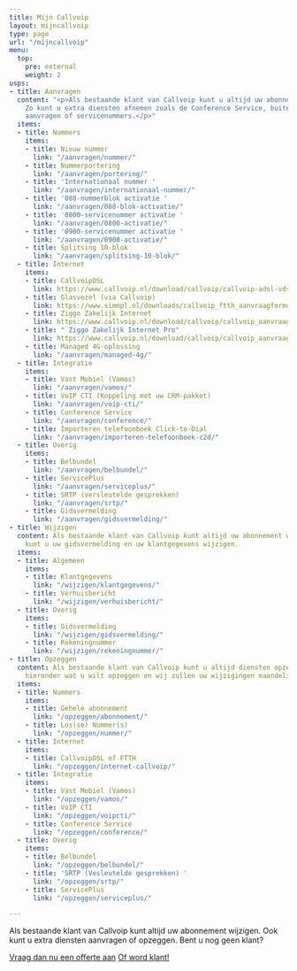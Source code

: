 ```yaml
---
title: Mijn Callvoip
layout: mijncallvoip
type: page
url: "/mijncallvoip"
menu:
  top:
    pre: external
    weight: 2
usps:
- title: Aanvragen
  content: "<p>Als bestaande klant van Callvoip kunt u altijd uw abonnement uitbreiden.
    Zo kunt u extra diensten afnemen zoals de Conference Service, buitenlandse nummers
    aanvragen of servicenummers.</p>"
  items:
  - title: Nummers
    items:
    - title: Nieuw nummer
      link: "/aanvragen/nummer/"
    - title: Nummerportering
      link: "/aanvragen/portering/"
    - title: 'Internationaal nummer '
      link: "/aanvragen/internationaal-nummer/"
    - title: '088-nummerblok activatie '
      link: "/aanvragen/088-blok-activatie/"
    - title: '0800-servicenummer activatie '
      link: "/aanvragen/0800-activatie/"
    - title: '0900-servicenummer activatie '
      link: "/aanvragen/0900-activatie/"
    - title: Splitsing 10-blok
      link: "/aanvragen/splitsing-10-blok/"
  - title: Internet
    items:
    - title: CallvoipDSL
      link: https://www.callvoip.nl/download/callvoip/callvoip-adsl-vdsl_aanvraagformulier.pdf
    - title: Glasvezel (via Callvoip)
      link: https://www.simmpl.nl/downloads/callvoip_ftth_aanvraagformulier.pdf
    - title: Ziggo Zakelijk Internet
      link: https://www.callvoip.nl/download/callvoip/callvoip_aanvraagformulier_ziggo-connect-zzp.pdf
    - title: " Ziggo Zakelijk Internet Pro"
      link: https://www.callvoip.nl/download/callvoip/callvoip_aanvraagformulier_ziggo-connect-mkb.pdf
    - title: Managed 4G-oplossing
      link: "/aanvragen/managed-4g/"
  - title: Integratie
    items:
    - title: Vast Mobiel (Vamos)
      link: "/aanvragen/vamos/"
    - title: VoIP CTI (Koppeling met uw CRM-pakket)
      link: "/aanvragen/voip-cti/"
    - title: Conference Service
      link: "/aanvragen/conference/"
    - title: Importeren telefoonboek Click-to-Dial
      link: "/aanvragen/importeren-telefoonboek-c2d/"
  - title: Overig
    items:
    - title: Belbundel
      link: "/aanvragen/belbundel/"
    - title: ServicePlus
      link: "/aanvragen/serviceplus/"
    - title: SRTP (versleutelde gesprekken)
      link: "/aanvragen/srtp/"
    - title: Gidsvermelding
      link: "/aanvragen/gidsvermelding/"
- title: Wijzigen
  content: Als bestaande klant van Callvoip kunt altijd uw abonnement wijzigen. Zo
    kunt u uw gidsvermelding en uw klantgegevens wijzigen.
  items:
  - title: Algemeen
    items:
    - title: Klantgegevens
      link: "/wijzigen/klantgegevens/"
    - title: Verhuisbericht
      link: "/wijzigen/verhuisbericht/"
  - title: Overig
    items:
    - title: Gidsvermelding
      link: "/wijzigen/gidsvermelding/"
    - title: Rekeningnummer
      link: "/wijzigen/rekeningnummer/"
- title: Opzeggen
  content: Als bestaande klant van Callvoip kunt u altijd diensten opzeggen. Kies
    hieronder wat u wilt opzeggen en wij zullen uw wijzigingen maandelijks doorvoeren.
  items:
  - title: Nummers
    items:
    - title: Gehele abonnement
      link: "/opzeggen/abonnement/"
    - title: Los(se) Nummer(s)
      link: "/opzeggen/nummer/"
  - title: Internet
    items:
    - title: CallvoipDSL of FTTH
      link: "/opzeggen/internet-callvoip/"
  - title: Integratie
    items:
    - title: Vast Mobiel (Vamos)
      link: "/opzeggen/vamos/"
    - title: VoIP CTI
      link: "/opzeggen/voipcti/"
    - title: Conference Service
      link: "/opzeggen/conference/"
  - title: Overig
    items:
    - title: Belbundel
      link: "/opzeggen/belbundel/"
    - title: 'SRTP (Vesleutelde gesprekken) '
      link: "/opzeggen/srtp/"
    - title: ServicePlus
      link: "/opzeggen/serviceplus/"

---
```

Als bestaande klant van Callvoip kunt altijd uw abonnement wijzigen. Ook kunt u extra diensten aanvragen of opzeggen. Bent u nog geen klant?


<a href="/offerte/" class="button-outline button-outline-secondary">Vraag dan nu een offerte aan</a> <a href="https://www.callvoip.nl/download/callvoip/CallVoip_telefonie_aanvraagformulier.pdf" class="button">Of word klant!</a>

